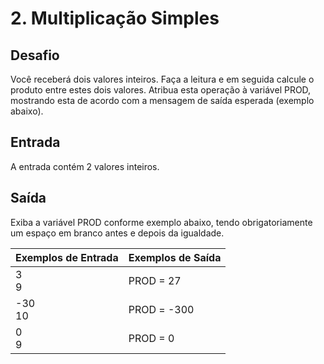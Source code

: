 # 2. Multiplicação Simples

## Desafio

Você receberá dois valores inteiros. Faça a leitura e em seguida calcule o produto entre estes dois valores. Atribua esta operação à variável PROD, mostrando esta de acordo com a mensagem de saída esperada (exemplo abaixo).   

## Entrada

A entrada contém 2 valores inteiros.

## Saída

Exiba a variável PROD conforme exemplo abaixo, tendo obrigatoriamente um espaço em branco antes e depois da igualdade.

 
Exemplos de Entrada | Exemplos de Saída
-|-
3 <br/> 9 | PROD = 27 
-30 <br/> 10 | PROD = -300
0 <br/> 9 | PROD = 0
